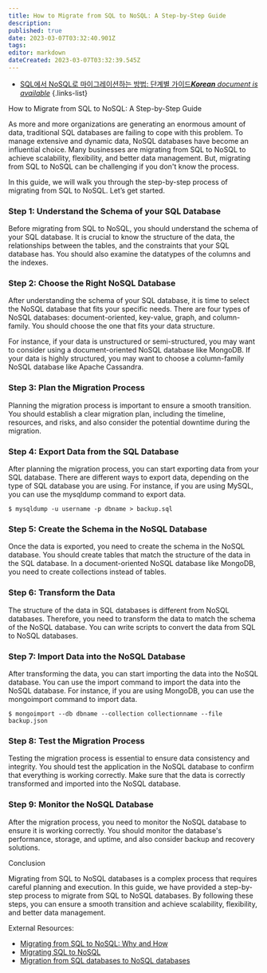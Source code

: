 ```yaml
---
title: How to Migrate from SQL to NoSQL: A Step-by-Step Guide
description: 
published: true
date: 2023-03-07T03:32:40.901Z
tags: 
editor: markdown
dateCreated: 2023-03-07T03:32:39.545Z
---
```


- [SQL에서 NoSQL로 마이그레이션하는 방법: 단계별 가이드***Korean** document is available*](/ko/Knowledge-base/NoSQL/how-to-migrate-from-sql-to-nosql-a-step-by-step-guide)
{.links-list}

How to Migrate from SQL to NoSQL: A Step-by-Step Guide

As more and more organizations are generating an enormous amount of data, traditional SQL databases are failing to cope with this problem. To manage extensive and dynamic data, NoSQL databases have become an influential choice. Many businesses are migrating from SQL to NoSQL to achieve scalability, flexibility, and better data management. But, migrating from SQL to NoSQL can be challenging if you don't know the process.

In this guide, we will walk you through the step-by-step process of migrating from SQL to NoSQL. Let’s get started.

### Step 1: Understand the Schema of your SQL Database

Before migrating from SQL to NoSQL, you should understand the schema of your SQL database. It is crucial to know the structure of the data, the relationships between the tables, and the constraints that your SQL database has. You should also examine the datatypes of the columns and the indexes.

### Step 2: Choose the Right NoSQL Database

After understanding the schema of your SQL database, it is time to select the NoSQL database that fits your specific needs. There are four types of NoSQL databases: document-oriented, key-value, graph, and column-family. You should choose the one that fits your data structure.

For instance, if your data is unstructured or semi-structured, you may want to consider using a document-oriented NoSQL database like MongoDB. If your data is highly structured, you may want to choose a column-family NoSQL database like Apache Cassandra.

### Step 3: Plan the Migration Process

Planning the migration process is important to ensure a smooth transition. You should establish a clear migration plan, including the timeline, resources, and risks, and also consider the potential downtime during the migration.

### Step 4: Export Data from the SQL Database

After planning the migration process, you can start exporting data from your SQL database. There are different ways to export data, depending on the type of SQL database you are using. For instance, if you are using MySQL, you can use the mysqldump command to export data.

```{bash}
$ mysqldump -u username -p dbname > backup.sql
```

### Step 5: Create the Schema in the NoSQL Database

Once the data is exported, you need to create the schema in the NoSQL database. You should create tables that match the structure of the data in the SQL database. In a document-oriented NoSQL database like MongoDB, you need to create collections instead of tables.

### Step 6: Transform the Data

The structure of the data in SQL databases is different from NoSQL databases. Therefore, you need to transform the data to match the schema of the NoSQL database. You can write scripts to convert the data from SQL to NoSQL databases.

### Step 7: Import Data into the NoSQL Database

After transforming the data, you can start importing the data into the NoSQL database. You can use the import command to import the data into the NoSQL database. For instance, if you are using MongoDB, you can use the mongoimport command to import data.

```{bash}
$ mongoimport --db dbname --collection collectionname --file backup.json
```

### Step 8: Test the Migration Process

Testing the migration process is essential to ensure data consistency and integrity. You should test the application in the NoSQL database to confirm that everything is working correctly. Make sure that the data is correctly transformed and imported into the NoSQL database.

### Step 9: Monitor the NoSQL Database

After the migration process, you need to monitor the NoSQL database to ensure it is working correctly. You should monitor the database's performance, storage, and uptime, and also consider backup and recovery solutions.

Conclusion

Migrating from SQL to NoSQL databases is a complex process that requires careful planning and execution. In this guide, we have provided a step-by-step process to migrate from SQL to NoSQL databases. By following these steps, you can ensure a smooth transition and achieve scalability, flexibility, and better data management.

External Resources:
- [Migrating from SQL to NoSQL: Why and How](https://www.mongodb.com/blog/post/migrating-from-sql-to-nosql-why-and-how)
- [Migrating SQL to NoSQL](https://www.couchbase.com/resources/migrating-sql-nosql)
- [Migration from SQL databases to NoSQL databases](https://www.ibm.com/cloud/blog/migration-from-sql-databases-to-nosql-databases)
